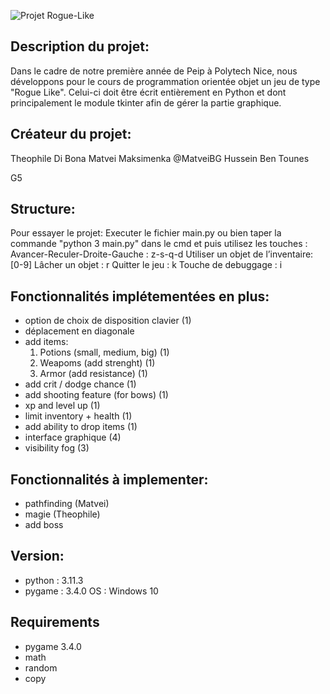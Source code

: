 ![Projet Rogue-Like](https://github.com/MatveiBG/rogue_project/blob/main/baniere_readme_rogue.png)

## Description du projet:
Dans le cadre de notre première année de Peip à Polytech Nice, nous développons pour le cours de programmation orientée objet un jeu de type "Rogue Like". Celui-ci doit être écrit entièrement en Python et dont principalement le module tkinter afin de gérer la partie graphique.

## Créateur du projet:

Theophile Di Bona
Matvei Maksimenka @MatveiBG
Hussein Ben Tounes

G5

## Structure:

Pour essayer le projet:
Executer le fichier main.py ou bien taper la commande "python 3 main.py" dans le cmd et puis utilisez les touches : 
Avancer-Reculer-Droite-Gauche : z-s-q-d
Utiliser un objet de l’inventaire: [0-9]
Lâcher un objet : r
Quitter le jeu : k
Touche de debuggage : i


## Fonctionnalités implétementées en plus:
- option de choix de disposition clavier (1)
- déplacement en diagonale 
- add items:
    1. Potions (small, medium, big) (1)
    2. Weapoms (add strenght) (1)
    3. Armor (add resistance) (1)
- add crit / dodge chance (1)
- add shooting feature (for bows) (1)
- xp and level up (1)
- limit inventory + health (1)
- add ability to drop items (1)
- interface graphique (4)
- visibility fog (3)
## Fonctionnalités à implementer:
- pathfinding (Matvei)
- magie (Theophile) 
- add boss

## Version:
 - python : 3.11.3
 - pygame : 3.4.0
OS : Windows 10

## Requirements 
- pygame 3.4.0
- math
- random
- copy
